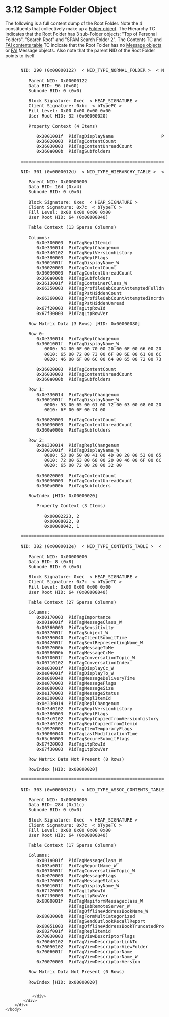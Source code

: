 <html dir="LTR" xmlns:mshelp="http://msdn.microsoft.com/mshelp" xmlns:ddue="http://ddue.schemas.microsoft.com/authoring/2003/5" xmlns:xlink="http://www.w3.org/1999/xlink" xmlns:tool="http://www.microsoft.com/tooltip">
    <head>
        <meta http-equiv="Content-Type" content="text/html; CHARSET=utf-8"></meta>
        <meta name="save" content="history"></meta>
        <title>3.12 Sample Folder Object</title>
        <xml>
            <mshelp:toctitle title="3.12 Sample Folder Object"></mshelp:toctitle>
            <mshelp:rltitle title="[MS-PST]: Sample Folder Object"></mshelp:rltitle>
            <mshelp:keyword index="A" term="59235d49-bd76-4759-b26c-9769e97c4106"></mshelp:keyword>
            <mshelp:attr name="DCSext.ContentType" value="open specification"></mshelp:attr>
            <mshelp:attr name="AssetID" value="59235d49-bd76-4759-b26c-9769e97c4106"></mshelp:attr>
            <mshelp:attr name="TopicType" value="kbRef"></mshelp:attr>
            <mshelp:attr name="DCSext.Title" value="[MS-PST]: Sample Folder Object" />
        </xml>
    </head>
    <body>
        <div id="header">
            <h1 class="heading">3.12 Sample Folder Object</h1>
        </div>
        <div id="mainSection">
            <div id="mainBody">
                <div id="allHistory" class="saveHistory"></div>
                <div id="sectionSection0" class="section" name="collapseableSection">
                    

<p>The following is a full content dump of the Root Folder.
Note the 4 constituents that collectively make up a <a href="08220cc9-69b1-4072-a2e7-2a0ff201d505.htm#gt_0682daa7-c1b8-419b-8a32-6048833d0b72">Folder object</a>. The
Hierarchy TC indicates that the Root Folder has 3 sub-Folder objects: &quot;Top
of Personal Folders&quot;, &quot;Search Root&quot; and &quot;SPAM Search Folder
2&quot;. The Contents TC and <a href="08220cc9-69b1-4072-a2e7-2a0ff201d505.htm#gt_d7d60068-8690-4d36-8dae-9d7f73dc77b9">FAI
contents table</a> TC indicate that the Root Folder has no <a href="08220cc9-69b1-4072-a2e7-2a0ff201d505.htm#gt_b6c15d0c-d992-421d-ba96-99d3b63894cf">Message objects</a> or <a href="08220cc9-69b1-4072-a2e7-2a0ff201d505.htm#gt_6f222571-3f61-4250-a8a6-d56505335792">FAI</a> Message objects. Also
note that the parent NID of the Root Folder points to itself.</p>

<dl>
<dd>
<div><pre>  
 NID: 290 (0x00000122)  &lt; NID_TYPE_NORMAL_FOLDER &gt;  &lt; NID_ROOT_FOLDER &gt;
    
    Parent NID: 0x00000122
    Data BID: 96 (0x60)
    Subnode BID: 0 (0x0)
    
    Block Signature: 0xec  &lt; HEAP_SIGNATURE &gt;
    Client Signature: 0xbc  &lt; bTypePC &gt;
    Fill Level: 0x00 0x00 0x00 0x00
    User Root HID: 32 (0x00000020)
    
    Property Context (4 Items)
    
       0x3001001f  PidTagDisplayName                  PtypString       
       0x36020003  PidTagContentCount                   PtypInteger32          0x00000000 (0) 
       0x36030003  PidTagContentUnreadCount             PtypInteger32          0x00000000 (0) 
       0x360a000b  PidTagSubfolders                     PtypBoolean       0x01 (1)
  
 =======================================================================
  
 NID: 301 (0x0000012d)  &lt; NID_TYPE_HIERARCHY_TABLE &gt;  &lt; none &gt;
    
    Parent NID: 0x00000000
    Data BID: 164 (0xa4)
    Subnode BID: 0 (0x0)
    
    Block Signature: 0xec  &lt; HEAP_SIGNATURE &gt;
    Client Signature: 0x7c  &lt; bTypeTC &gt;
    Fill Level: 0x00 0x00 0x00 0x00
    User Root HID: 64 (0x00000040)
    
    Table Context (13 Sparse Columns)
    
    Columns:
       0x0e300003  PidTagReplItemid                     (IB: 20, CB: 4, iBit: 6)
       0x0e330014  PidTagReplChangenum                  (IB: 24, CB: 8, iBit: 7)
       0x0e340102  PidTagReplVersionhistory             (IB: 32, CB: 4, iBit: 8)
       0x0e380003  PidTagReplFlags                      (IB: 36, CB: 4, iBit: 9)
       0x3001001f  PidTagDisplayName_W                  (IB: 8, CB: 4, iBit: 2)
       0x36020003  PidTagContentCount                   (IB: 12, CB: 4, iBit: 3)
       0x36030003  PidTagContentUnreadCount             (IB: 16, CB: 4, iBit: 4)
       0x360a000b  PidTagSubfolders                     (IB: 52, CB: 1, iBit: 5)
       0x3613001f  PidTagContainerClass_W               (IB: 40, CB: 4, iBit: 10)
       0x66350003  PidTagProfileOabCountAttemptedFulldn  OR
                   PidTagPstHiddenCount                 (IB: 44, CB: 4, iBit: 11)
       0x66360003  PidTagProfileOabCountAttemptedIncrdn  OR
                   PidTagPstHiddenUnread                (IB: 48, CB: 4, iBit: 12)
       0x67f20003  PidTagLtpRowId                       (IB: 0, CB: 4, iBit: 0)
       0x67f30003  PidTagLtpRowVer                      (IB: 4, CB: 4, iBit: 1)
    
    Row Matrix Data (3 Rows) [HID: 0x00000080]
    
    Row 0:
       0x0e330014  PidTagReplChangenum                                   0x0000000000000000 (0)
       0x3001001f  PidTagDisplayName_W                                   46 Byte(s)
          0000: 54 00 6F 00 70 00 20 00 6F 00 66 00 20 00 50 00 - T.o.p. .o.f. .P.
          0010: 65 00 72 00 73 00 6F 00 6E 00 61 00 6C 00 20 00 - e.r.s.o.n.a.l. .
          0020: 46 00 6F 00 6C 00 64 00 65 00 72 00 73 00       - F.o.l.d.e.r.s.
          
       0x36020003  PidTagContentCount                                    0x00000000 (0) 
       0x36030003  PidTagContentUnreadCount                              0x00000000 (0) 
       0x360a000b  PidTagSubfolders                                      0x01 (1)
    
    Row 1:
       0x0e330014  PidTagReplChangenum                                   0x0000000000000000 (0)
       0x3001001f  PidTagDisplayName_W                                   22 Byte(s)
          0000: 53 00 65 00 61 00 72 00 63 00 68 00 20 00 52 00 - S.e.a.r.c.h. .R.
          0010: 6F 00 6F 00 74 00                               - o.o.t.
          
       0x36020003  PidTagContentCount                                    0x00000000 (0) 
       0x36030003  PidTagContentUnreadCount                              0x00000000 (0) 
       0x360a000b  PidTagSubfolders                                      0x00 (0)
    
    Row 2:
       0x0e330014  PidTagReplChangenum                                   0x0000000000000000 (0)
       0x3001001f  PidTagDisplayName_W                                   40 Byte(s)
          0000: 53 00 50 00 41 00 4D 00 20 00 53 00 65 00 61 00 - S.P.A.M. .S.e.a.
          0010: 72 00 63 00 68 00 20 00 46 00 6F 00 6C 00 64 00 - r.c.h. .F.o.l.d.
          0020: 65 00 72 00 20 00 32 00                         - e.r. .2.
          
       0x36020003  PidTagContentCount                                    0x00000000 (0) 
       0x36030003  PidTagContentUnreadCount                              0x00000000 (0) 
       0x360a000b  PidTagSubfolders                                      0x00 (0)
    
    RowIndex [HID: 0x00000020]
       
       Property Context (3 Items)
       
          0x00002223, 2
          0x00008022, 0
          0x00008042, 1
  
 =======================================================================
  
 NID: 302 (0x0000012e)  &lt; NID_TYPE_CONTENTS_TABLE &gt;  &lt; none &gt;
    
    Parent NID: 0x00000000
    Data BID: 8 (0x8)
    Subnode BID: 0 (0x0)
    
    Block Signature: 0xec  &lt; HEAP_SIGNATURE &gt;
    Client Signature: 0x7c  &lt; bTypeTC &gt;
    Fill Level: 0x00 0x00 0x00 0x00
    User Root HID: 64 (0x00000040)
    
    Table Context (27 Sparse Columns)
    
    Columns:
       0x00170003  PidTagImportance                     (IB: 20, CB: 4, iBit: 5)
       0x001a001f  PidTagMessageClass_W                 (IB: 12, CB: 4, iBit: 3)
       0x00360003  PidTagSensitivity                    (IB: 60, CB: 4, iBit: 15)
       0x0037001f  PidTagSubject_W                      (IB: 28, CB: 4, iBit: 7)
       0x00390040  PidTagClientSubmitTime               (IB: 40, CB: 8, iBit: 9)
       0x0042001f  PidTagSentRepresentingName_W         (IB: 24, CB: 4, iBit: 6)
       0x0057000b  PidTagMessageToMe                    (IB: 116, CB: 1, iBit: 13)
       0x0058000b  PidTagMessageCcMe                    (IB: 117, CB: 1, iBit: 14)
       0x0070001f  PidTagConversationTopic_W            (IB: 68, CB: 4, iBit: 17)
       0x00710102  PidTagConversationIndex              (IB: 72, CB: 4, iBit: 18)
       0x0e03001f  PidTagDisplayCc_W                    (IB: 56, CB: 4, iBit: 12)
       0x0e04001f  PidTagDisplayTo_W                    (IB: 52, CB: 4, iBit: 11)
       0x0e060040  PidTagMessageDeliveryTime            (IB: 32, CB: 8, iBit: 8)
       0x0e070003  PidTagMessageFlags                   (IB: 16, CB: 4, iBit: 4)
       0x0e080003  PidTagMessageSize                    (IB: 48, CB: 4, iBit: 10)
       0x0e170003  PidTagMessageStatus                  (IB: 8, CB: 4, iBit: 2)
       0x0e300003  PidTagReplItemId                     (IB: 88, CB: 4, iBit: 21)
       0x0e330014  PidTagReplChangenum                  (IB: 92, CB: 8, iBit: 22)
       0x0e340102  PidTagReplVersionhistory             (IB: 100, CB: 4, iBit: 23)
       0x0e380003  PidTagReplFlags                      (IB: 112, CB: 4, iBit: 26)
       0x0e3c0102  PidTagReplCopiedfromVersionhistory   (IB: 108, CB: 4, iBit: 25)
       0x0e3d0102  PidTagReplCopiedfromItemid           (IB: 104, CB: 4, iBit: 24)
       0x10970003  PidTagItemTemporaryFlags             (IB: 64, CB: 4, iBit: 16)
       0x30080040  PidTagLastModificationTime           (IB: 80, CB: 8, iBit: 20)
       0x65c60003  PidTagSecureSubmitFlags              (IB: 76, CB: 4, iBit: 19)
       0x67f20003  PidTagLtpRowId                       (IB: 0, CB: 4, iBit: 0)
       0x67f30003  PidTagLtpRowVer                      (IB: 4, CB: 4, iBit: 1)
    
    Row Matrix Data Not Present (0 Rows)
    
    RowIndex [HID: 0x00000020]
  
 =======================================================================
  
 NID: 303 (0x0000012f)  &lt; NID_TYPE_ASSOC_CONTENTS_TABLE &gt;  &lt; none &gt;
    
    Parent NID: 0x00000000
    Data BID: 284 (0x11c)
    Subnode BID: 0 (0x0)
    
    Block Signature: 0xec  &lt; HEAP_SIGNATURE &gt;
    Client Signature: 0x7c  &lt; bTypeTC &gt;
    Fill Level: 0x00 0x00 0x00 0x00
    User Root HID: 64 (0x00000040)
    
    Table Context (17 Sparse Columns)
    
    Columns:
       0x001a001f  PidTagMessageClass_W                 (IB: 12, CB: 4, iBit: 3)
       0x003a001f  PidTagReportName_W                   (IB: 60, CB: 4, iBit: 16)
       0x0070001f  PidTagConversationTopic_W            (IB: 56, CB: 4, iBit: 15)
       0x0e070003  PidTagMessageFlags                   (IB: 16, CB: 4, iBit: 4)
       0x0e170003  PidTagMessageStatus                  (IB: 8, CB: 4, iBit: 2)
       0x3001001f  PidTagDisplayName_W                  (IB: 20, CB: 4, iBit: 5)
       0x67f20003  PidTagLtpRowId                       (IB: 0, CB: 4, iBit: 0)
       0x67f30003  PidTagLtpRowVer                      (IB: 4, CB: 4, iBit: 1)
       0x6800001f  PidTagMapiformMessageclass_W          OR
                   PidTagIabRemoteServer_W               OR
                   PidTagOfflineAddressBookName_W       (IB: 44, CB: 4, iBit: 11)
       0x6803000b  PidTagFormMultCategorized             OR
                   PidTagSendOutlookRecallReport        (IB: 64, CB: 1, iBit: 12)
       0x68051003  PidTagOfflineAddressBookTruncatedProperties (IB: 48, CB: 4, iBit: 13)
       0x682f001f  PidTagReplItemid                     (IB: 52, CB: 4, iBit: 14)
       0x70030003  PidTagViewDescriptorFlags            (IB: 24, CB: 4, iBit: 6)
       0x70040102  PidTagViewDescriptorLinkTo           (IB: 28, CB: 4, iBit: 7)
       0x70050102  PidTagViewDescriptorViewFolder       (IB: 32, CB: 4, iBit: 8)
       0x7006001f  PidTagViewDescriptorName              OR
                   PidTagViewDescriptorName_W           (IB: 36, CB: 4, iBit: 9)
       0x70070003  PidTagViewDescriptorVersion          (IB: 40, CB: 4, iBit: 10)
    
    Row Matrix Data Not Present (0 Rows)
    
    RowIndex [HID: 0x00000020]
  
</pre></div>
</dd></dl>


                </div>
            </div>
        </div>
    </body>
</html>